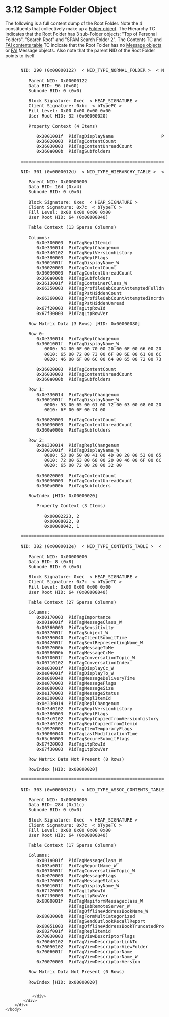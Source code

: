 <html dir="LTR" xmlns:mshelp="http://msdn.microsoft.com/mshelp" xmlns:ddue="http://ddue.schemas.microsoft.com/authoring/2003/5" xmlns:xlink="http://www.w3.org/1999/xlink" xmlns:tool="http://www.microsoft.com/tooltip">
    <head>
        <meta http-equiv="Content-Type" content="text/html; CHARSET=utf-8"></meta>
        <meta name="save" content="history"></meta>
        <title>3.12 Sample Folder Object</title>
        <xml>
            <mshelp:toctitle title="3.12 Sample Folder Object"></mshelp:toctitle>
            <mshelp:rltitle title="[MS-PST]: Sample Folder Object"></mshelp:rltitle>
            <mshelp:keyword index="A" term="59235d49-bd76-4759-b26c-9769e97c4106"></mshelp:keyword>
            <mshelp:attr name="DCSext.ContentType" value="open specification"></mshelp:attr>
            <mshelp:attr name="AssetID" value="59235d49-bd76-4759-b26c-9769e97c4106"></mshelp:attr>
            <mshelp:attr name="TopicType" value="kbRef"></mshelp:attr>
            <mshelp:attr name="DCSext.Title" value="[MS-PST]: Sample Folder Object" />
        </xml>
    </head>
    <body>
        <div id="header">
            <h1 class="heading">3.12 Sample Folder Object</h1>
        </div>
        <div id="mainSection">
            <div id="mainBody">
                <div id="allHistory" class="saveHistory"></div>
                <div id="sectionSection0" class="section" name="collapseableSection">
                    

<p>The following is a full content dump of the Root Folder.
Note the 4 constituents that collectively make up a <a href="08220cc9-69b1-4072-a2e7-2a0ff201d505.htm#gt_0682daa7-c1b8-419b-8a32-6048833d0b72">Folder object</a>. The
Hierarchy TC indicates that the Root Folder has 3 sub-Folder objects: &quot;Top
of Personal Folders&quot;, &quot;Search Root&quot; and &quot;SPAM Search Folder
2&quot;. The Contents TC and <a href="08220cc9-69b1-4072-a2e7-2a0ff201d505.htm#gt_d7d60068-8690-4d36-8dae-9d7f73dc77b9">FAI
contents table</a> TC indicate that the Root Folder has no <a href="08220cc9-69b1-4072-a2e7-2a0ff201d505.htm#gt_b6c15d0c-d992-421d-ba96-99d3b63894cf">Message objects</a> or <a href="08220cc9-69b1-4072-a2e7-2a0ff201d505.htm#gt_6f222571-3f61-4250-a8a6-d56505335792">FAI</a> Message objects. Also
note that the parent NID of the Root Folder points to itself.</p>

<dl>
<dd>
<div><pre>  
 NID: 290 (0x00000122)  &lt; NID_TYPE_NORMAL_FOLDER &gt;  &lt; NID_ROOT_FOLDER &gt;
    
    Parent NID: 0x00000122
    Data BID: 96 (0x60)
    Subnode BID: 0 (0x0)
    
    Block Signature: 0xec  &lt; HEAP_SIGNATURE &gt;
    Client Signature: 0xbc  &lt; bTypePC &gt;
    Fill Level: 0x00 0x00 0x00 0x00
    User Root HID: 32 (0x00000020)
    
    Property Context (4 Items)
    
       0x3001001f  PidTagDisplayName                  PtypString       
       0x36020003  PidTagContentCount                   PtypInteger32          0x00000000 (0) 
       0x36030003  PidTagContentUnreadCount             PtypInteger32          0x00000000 (0) 
       0x360a000b  PidTagSubfolders                     PtypBoolean       0x01 (1)
  
 =======================================================================
  
 NID: 301 (0x0000012d)  &lt; NID_TYPE_HIERARCHY_TABLE &gt;  &lt; none &gt;
    
    Parent NID: 0x00000000
    Data BID: 164 (0xa4)
    Subnode BID: 0 (0x0)
    
    Block Signature: 0xec  &lt; HEAP_SIGNATURE &gt;
    Client Signature: 0x7c  &lt; bTypeTC &gt;
    Fill Level: 0x00 0x00 0x00 0x00
    User Root HID: 64 (0x00000040)
    
    Table Context (13 Sparse Columns)
    
    Columns:
       0x0e300003  PidTagReplItemid                     (IB: 20, CB: 4, iBit: 6)
       0x0e330014  PidTagReplChangenum                  (IB: 24, CB: 8, iBit: 7)
       0x0e340102  PidTagReplVersionhistory             (IB: 32, CB: 4, iBit: 8)
       0x0e380003  PidTagReplFlags                      (IB: 36, CB: 4, iBit: 9)
       0x3001001f  PidTagDisplayName_W                  (IB: 8, CB: 4, iBit: 2)
       0x36020003  PidTagContentCount                   (IB: 12, CB: 4, iBit: 3)
       0x36030003  PidTagContentUnreadCount             (IB: 16, CB: 4, iBit: 4)
       0x360a000b  PidTagSubfolders                     (IB: 52, CB: 1, iBit: 5)
       0x3613001f  PidTagContainerClass_W               (IB: 40, CB: 4, iBit: 10)
       0x66350003  PidTagProfileOabCountAttemptedFulldn  OR
                   PidTagPstHiddenCount                 (IB: 44, CB: 4, iBit: 11)
       0x66360003  PidTagProfileOabCountAttemptedIncrdn  OR
                   PidTagPstHiddenUnread                (IB: 48, CB: 4, iBit: 12)
       0x67f20003  PidTagLtpRowId                       (IB: 0, CB: 4, iBit: 0)
       0x67f30003  PidTagLtpRowVer                      (IB: 4, CB: 4, iBit: 1)
    
    Row Matrix Data (3 Rows) [HID: 0x00000080]
    
    Row 0:
       0x0e330014  PidTagReplChangenum                                   0x0000000000000000 (0)
       0x3001001f  PidTagDisplayName_W                                   46 Byte(s)
          0000: 54 00 6F 00 70 00 20 00 6F 00 66 00 20 00 50 00 - T.o.p. .o.f. .P.
          0010: 65 00 72 00 73 00 6F 00 6E 00 61 00 6C 00 20 00 - e.r.s.o.n.a.l. .
          0020: 46 00 6F 00 6C 00 64 00 65 00 72 00 73 00       - F.o.l.d.e.r.s.
          
       0x36020003  PidTagContentCount                                    0x00000000 (0) 
       0x36030003  PidTagContentUnreadCount                              0x00000000 (0) 
       0x360a000b  PidTagSubfolders                                      0x01 (1)
    
    Row 1:
       0x0e330014  PidTagReplChangenum                                   0x0000000000000000 (0)
       0x3001001f  PidTagDisplayName_W                                   22 Byte(s)
          0000: 53 00 65 00 61 00 72 00 63 00 68 00 20 00 52 00 - S.e.a.r.c.h. .R.
          0010: 6F 00 6F 00 74 00                               - o.o.t.
          
       0x36020003  PidTagContentCount                                    0x00000000 (0) 
       0x36030003  PidTagContentUnreadCount                              0x00000000 (0) 
       0x360a000b  PidTagSubfolders                                      0x00 (0)
    
    Row 2:
       0x0e330014  PidTagReplChangenum                                   0x0000000000000000 (0)
       0x3001001f  PidTagDisplayName_W                                   40 Byte(s)
          0000: 53 00 50 00 41 00 4D 00 20 00 53 00 65 00 61 00 - S.P.A.M. .S.e.a.
          0010: 72 00 63 00 68 00 20 00 46 00 6F 00 6C 00 64 00 - r.c.h. .F.o.l.d.
          0020: 65 00 72 00 20 00 32 00                         - e.r. .2.
          
       0x36020003  PidTagContentCount                                    0x00000000 (0) 
       0x36030003  PidTagContentUnreadCount                              0x00000000 (0) 
       0x360a000b  PidTagSubfolders                                      0x00 (0)
    
    RowIndex [HID: 0x00000020]
       
       Property Context (3 Items)
       
          0x00002223, 2
          0x00008022, 0
          0x00008042, 1
  
 =======================================================================
  
 NID: 302 (0x0000012e)  &lt; NID_TYPE_CONTENTS_TABLE &gt;  &lt; none &gt;
    
    Parent NID: 0x00000000
    Data BID: 8 (0x8)
    Subnode BID: 0 (0x0)
    
    Block Signature: 0xec  &lt; HEAP_SIGNATURE &gt;
    Client Signature: 0x7c  &lt; bTypeTC &gt;
    Fill Level: 0x00 0x00 0x00 0x00
    User Root HID: 64 (0x00000040)
    
    Table Context (27 Sparse Columns)
    
    Columns:
       0x00170003  PidTagImportance                     (IB: 20, CB: 4, iBit: 5)
       0x001a001f  PidTagMessageClass_W                 (IB: 12, CB: 4, iBit: 3)
       0x00360003  PidTagSensitivity                    (IB: 60, CB: 4, iBit: 15)
       0x0037001f  PidTagSubject_W                      (IB: 28, CB: 4, iBit: 7)
       0x00390040  PidTagClientSubmitTime               (IB: 40, CB: 8, iBit: 9)
       0x0042001f  PidTagSentRepresentingName_W         (IB: 24, CB: 4, iBit: 6)
       0x0057000b  PidTagMessageToMe                    (IB: 116, CB: 1, iBit: 13)
       0x0058000b  PidTagMessageCcMe                    (IB: 117, CB: 1, iBit: 14)
       0x0070001f  PidTagConversationTopic_W            (IB: 68, CB: 4, iBit: 17)
       0x00710102  PidTagConversationIndex              (IB: 72, CB: 4, iBit: 18)
       0x0e03001f  PidTagDisplayCc_W                    (IB: 56, CB: 4, iBit: 12)
       0x0e04001f  PidTagDisplayTo_W                    (IB: 52, CB: 4, iBit: 11)
       0x0e060040  PidTagMessageDeliveryTime            (IB: 32, CB: 8, iBit: 8)
       0x0e070003  PidTagMessageFlags                   (IB: 16, CB: 4, iBit: 4)
       0x0e080003  PidTagMessageSize                    (IB: 48, CB: 4, iBit: 10)
       0x0e170003  PidTagMessageStatus                  (IB: 8, CB: 4, iBit: 2)
       0x0e300003  PidTagReplItemId                     (IB: 88, CB: 4, iBit: 21)
       0x0e330014  PidTagReplChangenum                  (IB: 92, CB: 8, iBit: 22)
       0x0e340102  PidTagReplVersionhistory             (IB: 100, CB: 4, iBit: 23)
       0x0e380003  PidTagReplFlags                      (IB: 112, CB: 4, iBit: 26)
       0x0e3c0102  PidTagReplCopiedfromVersionhistory   (IB: 108, CB: 4, iBit: 25)
       0x0e3d0102  PidTagReplCopiedfromItemid           (IB: 104, CB: 4, iBit: 24)
       0x10970003  PidTagItemTemporaryFlags             (IB: 64, CB: 4, iBit: 16)
       0x30080040  PidTagLastModificationTime           (IB: 80, CB: 8, iBit: 20)
       0x65c60003  PidTagSecureSubmitFlags              (IB: 76, CB: 4, iBit: 19)
       0x67f20003  PidTagLtpRowId                       (IB: 0, CB: 4, iBit: 0)
       0x67f30003  PidTagLtpRowVer                      (IB: 4, CB: 4, iBit: 1)
    
    Row Matrix Data Not Present (0 Rows)
    
    RowIndex [HID: 0x00000020]
  
 =======================================================================
  
 NID: 303 (0x0000012f)  &lt; NID_TYPE_ASSOC_CONTENTS_TABLE &gt;  &lt; none &gt;
    
    Parent NID: 0x00000000
    Data BID: 284 (0x11c)
    Subnode BID: 0 (0x0)
    
    Block Signature: 0xec  &lt; HEAP_SIGNATURE &gt;
    Client Signature: 0x7c  &lt; bTypeTC &gt;
    Fill Level: 0x00 0x00 0x00 0x00
    User Root HID: 64 (0x00000040)
    
    Table Context (17 Sparse Columns)
    
    Columns:
       0x001a001f  PidTagMessageClass_W                 (IB: 12, CB: 4, iBit: 3)
       0x003a001f  PidTagReportName_W                   (IB: 60, CB: 4, iBit: 16)
       0x0070001f  PidTagConversationTopic_W            (IB: 56, CB: 4, iBit: 15)
       0x0e070003  PidTagMessageFlags                   (IB: 16, CB: 4, iBit: 4)
       0x0e170003  PidTagMessageStatus                  (IB: 8, CB: 4, iBit: 2)
       0x3001001f  PidTagDisplayName_W                  (IB: 20, CB: 4, iBit: 5)
       0x67f20003  PidTagLtpRowId                       (IB: 0, CB: 4, iBit: 0)
       0x67f30003  PidTagLtpRowVer                      (IB: 4, CB: 4, iBit: 1)
       0x6800001f  PidTagMapiformMessageclass_W          OR
                   PidTagIabRemoteServer_W               OR
                   PidTagOfflineAddressBookName_W       (IB: 44, CB: 4, iBit: 11)
       0x6803000b  PidTagFormMultCategorized             OR
                   PidTagSendOutlookRecallReport        (IB: 64, CB: 1, iBit: 12)
       0x68051003  PidTagOfflineAddressBookTruncatedProperties (IB: 48, CB: 4, iBit: 13)
       0x682f001f  PidTagReplItemid                     (IB: 52, CB: 4, iBit: 14)
       0x70030003  PidTagViewDescriptorFlags            (IB: 24, CB: 4, iBit: 6)
       0x70040102  PidTagViewDescriptorLinkTo           (IB: 28, CB: 4, iBit: 7)
       0x70050102  PidTagViewDescriptorViewFolder       (IB: 32, CB: 4, iBit: 8)
       0x7006001f  PidTagViewDescriptorName              OR
                   PidTagViewDescriptorName_W           (IB: 36, CB: 4, iBit: 9)
       0x70070003  PidTagViewDescriptorVersion          (IB: 40, CB: 4, iBit: 10)
    
    Row Matrix Data Not Present (0 Rows)
    
    RowIndex [HID: 0x00000020]
  
</pre></div>
</dd></dl>


                </div>
            </div>
        </div>
    </body>
</html>